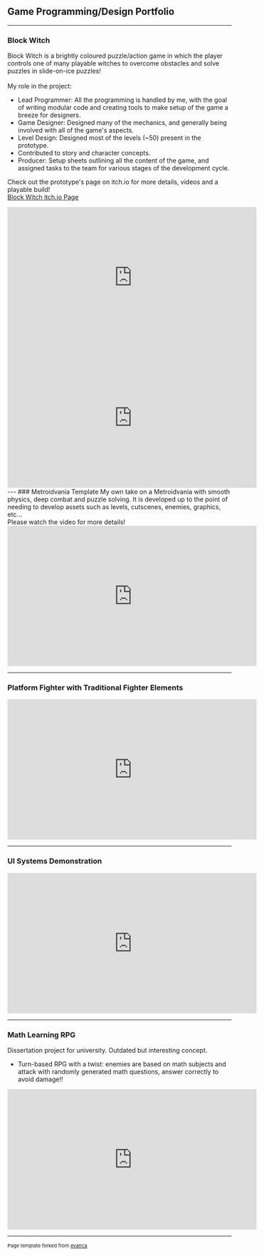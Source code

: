 ## Game Programming/Design Portfolio

---

### Block Witch

Block Witch is a brightly coloured puzzle/action game in which the player controls one of many playable witches to overcome obstacles and solve puzzles in slide-on-ice puzzles!
<br><br>
My role in the project:
- Lead Programmer: All the programming is handled by me, with the goal of writing modular code and creating tools to make setup of the game a breeze for designers.
- Game Designer: Designed many of the mechanics, and generally being involved with all of the game's aspects. 
- Level Design: Designed most of the levels (~50) present in the prototype.
- Contributed to story and character concepts.
- Producer:  Setup sheets outlining all the content of the game, and assigned tasks to the team for various stages of the development cycle.

Check out the prototype's page on itch.io for more details, videos and a playable build!
<br>
[Block Witch itch.io Page](https://stardrop-games.itch.io/block-witch)
<br>
<iframe width="560" height="315" src="https://www.youtube.com/embed/2qRkrHc7SUE" frameborder="0" allow="autoplay; encrypted-media" allowfullscreen></iframe>
<iframe width="560" height="315" src="https://www.youtube.com/embed/gC0LTTKuMwU" frameborder="0" allow="autoplay; encrypted-media" allowfullscreen></iframe>
---
### Metroidvania Template
My own take on a Metroidvania with smooth physics, deep combat and puzzle solving. It is developed up to the point of needing to develop assets such as levels, cutscenes, enemies, graphics, etc...
<br> Please watch the video for more details!
<br>
<iframe width="560" height="315" src="https://www.youtube.com/embed/bDmAu-cG1K0" frameborder="0" allow="autoplay; encrypted-media" allowfullscreen></iframe>

---
### Platform Fighter with Traditional Fighter Elements
<iframe width="560" height="315" src="https://www.youtube.com/embed/CfKI3LjGA7A" frameborder="0" allow="autoplay; encrypted-media" allowfullscreen></iframe>

---
### UI Systems Demonstration
<iframe width="560" height="315" src="https://www.youtube.com/embed/t5OZQguf5Ik" frameborder="0" allow="autoplay; encrypted-media" allowfullscreen></iframe>

---
### Math Learning RPG
Dissertation project for university. Outdated but interesting concept.
- Turn-based RPG with a twist: enemies are based on math subjects and attack with randomly generated math questions, answer correctly to avoid damage!!
<iframe width="560" height="315" src="https://www.youtube.com/embed/W7JsAO3z82c" frameborder="0" allow="autoplay; encrypted-media" allowfullscreen></iframe>

---
<p style="font-size:11px">Page template forked from <a href="https://github.com/evanca/quick-portfolio">evanca</a></p>
<!-- Remove above link if you don't want to attibute -->
